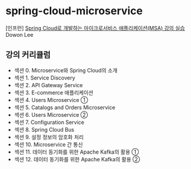 # spring-cloud-microservice
[인프런] [Spring Cloud로 개발하는 마이크로서비스 애플리케이션(MSA) 강의 실습](https://www.inflearn.com/course/%EC%8A%A4%ED%94%84%EB%A7%81-%ED%81%B4%EB%9D%BC%EC%9A%B0%EB%93%9C-%EB%A7%88%EC%9D%B4%ED%81%AC%EB%A1%9C%EC%84%9C%EB%B9%84%EC%8A%A4/dashboard)  
Dowon Lee  

## 강의 커리큘럼
- 섹션 0. Microservice와 Spring Cloud의 소개
- 섹션 1. Service Discovery
- 섹션 2. API Gateway Service
- 섹션 3. E-commerce 애플리케이션
- 섹션 4. Users Microservice ➀
- 섹션 5. Catalogs and Orders Microservice
- 섹션 6. Users Microservice ➁
- 섹션 7. Configuration Service
- 섹션 8. Spring Cloud Bus
- 섹션 9. 설정 정보의 암호화 처리
- 섹션 10. Microservice 간 통신
- 섹션 11. 데이터 동기화를 위한 Apache Kafka의 활용 ①
- 섹션 12. 데이터 동기화를 위한 Apache Kafka의 활용 ②

  
